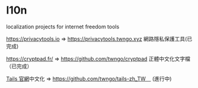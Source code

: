 # l10n
localization projects for internet freedom tools

https://privacytools.io => https://privacytools.twngo.xyz  網路隱私保護工具(已完成)

https://cryptpad.fr/  => https://github.com/twngo/cryptpad  正體中文化文字檔（已完成）

[Tails 官網](http://tails.boum.org/)中文化 =>  https://github.com/twngo/tails-zh_TW　 (進行中)

